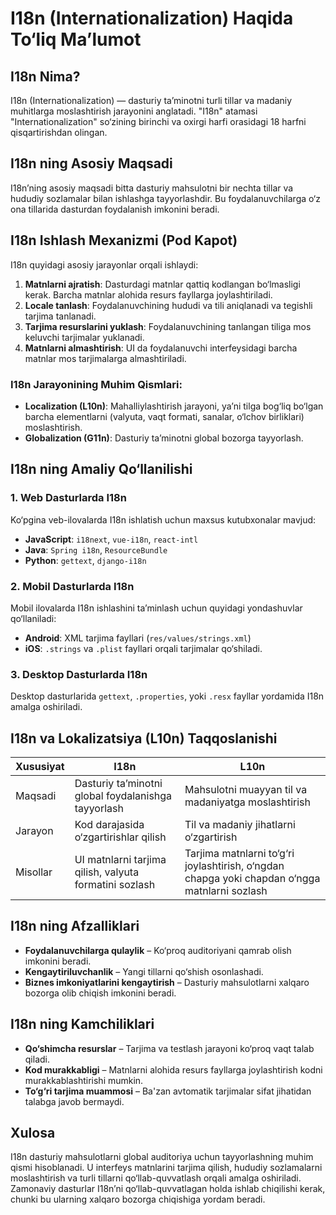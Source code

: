 # I18n (Internationalization) Haqida To‘liq Ma’lumot

## I18n Nima?
I18n (Internationalization) — dasturiy ta’minotni turli tillar va madaniy muhitlarga moslashtirish jarayonini anglatadi. "I18n" atamasi "Internationalization" so‘zining birinchi va oxirgi harfi orasidagi 18 harfni qisqartirishdan olingan.

## I18n ning Asosiy Maqsadi
I18n’ning asosiy maqsadi bitta dasturiy mahsulotni bir nechta tillar va hududiy sozlamalar bilan ishlashga tayyorlashdir. Bu foydalanuvchilarga o‘z ona tillarida dasturdan foydalanish imkonini beradi.

## I18n Ishlash Mexanizmi (Pod Kapot)
I18n quyidagi asosiy jarayonlar orqali ishlaydi:

1. **Matnlarni ajratish**: Dasturdagi matnlar qattiq kodlangan bo‘lmasligi kerak. Barcha matnlar alohida resurs fayllarga joylashtiriladi.
2. **Locale tanlash**: Foydalanuvchining hududi va tili aniqlanadi va tegishli tarjima tanlanadi.
3. **Tarjima resurslarini yuklash**: Foydalanuvchining tanlangan tiliga mos keluvchi tarjimalar yuklanadi.
4. **Matnlarni almashtirish**: UI da foydalanuvchi interfeysidagi barcha matnlar mos tarjimalarga almashtiriladi.

### I18n Jarayonining Muhim Qismlari:

- **Localization (L10n)**: Mahalliylashtirish jarayoni, ya’ni tilga bog‘liq bo‘lgan barcha elementlarni (valyuta, vaqt formati, sanalar, o‘lchov birliklari) moslashtirish.
- **Globalization (G11n)**: Dasturiy ta’minotni global bozorga tayyorlash.

## I18n ning Amaliy Qo‘llanilishi
### 1. **Web Dasturlarda I18n**
Ko‘pgina veb-ilovalarda I18n ishlatish uchun maxsus kutubxonalar mavjud:
- **JavaScript**: `i18next`, `vue-i18n`, `react-intl`
- **Java**: `Spring i18n`, `ResourceBundle`
- **Python**: `gettext`, `django-i18n`

### 2. **Mobil Dasturlarda I18n**
Mobil ilovalarda I18n ishlashini ta’minlash uchun quyidagi yondashuvlar qo‘llaniladi:
- **Android**: XML tarjima fayllari (`res/values/strings.xml`)
- **iOS**: `.strings` va `.plist` fayllari orqali tarjimalar qo‘shiladi.

### 3. **Desktop Dasturlarda I18n**
Desktop dasturlarida `gettext`, `.properties`, yoki `.resx` fayllar yordamida I18n amalga oshiriladi.

## I18n va Lokalizatsiya (L10n) Taqqoslanishi

| Xususiyat | I18n | L10n |
|-----------|------|------|
| Maqsadi | Dasturiy ta’minotni global foydalanishga tayyorlash | Mahsulotni muayyan til va madaniyatga moslashtirish |
| Jarayon | Kod darajasida o‘zgartirishlar qilish | Til va madaniy jihatlarni o‘zgartirish |
| Misollar | UI matnlarni tarjima qilish, valyuta formatini sozlash | Tarjima matnlarni to‘g‘ri joylashtirish, o‘ngdan chapga yoki chapdan o‘ngga matnlarni sozlash |

## I18n ning Afzalliklari
- **Foydalanuvchilarga qulaylik** – Ko‘proq auditoriyani qamrab olish imkonini beradi.
- **Kengaytiriluvchanlik** – Yangi tillarni qo‘shish osonlashadi.
- **Biznes imkoniyatlarini kengaytirish** – Dasturiy mahsulotlarni xalqaro bozorga olib chiqish imkonini beradi.

## I18n ning Kamchiliklari
- **Qo‘shimcha resurslar** – Tarjima va testlash jarayoni ko‘proq vaqt talab qiladi.
- **Kod murakkabligi** – Matnlarni alohida resurs fayllarga joylashtirish kodni murakkablashtirishi mumkin.
- **To‘g‘ri tarjima muammosi** – Ba'zan avtomatik tarjimalar sifat jihatidan talabga javob bermaydi.

## Xulosa
I18n dasturiy mahsulotlarni global auditoriya uchun tayyorlashning muhim qismi hisoblanadi. U interfeys matnlarini tarjima qilish, hududiy sozlamalarni moslashtirish va turli tillarni qo‘llab-quvvatlash orqali amalga oshiriladi. Zamonaviy dasturlar I18n’ni qo‘llab-quvvatlagan holda ishlab chiqilishi kerak, chunki bu ularning xalqaro bozorga chiqishiga yordam beradi.